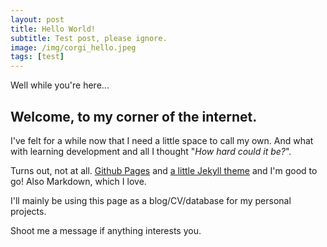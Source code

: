 ```yaml
---
layout: post
title: Hello World!
subtitle: Test post, please ignore.
image: /img/corgi_hello.jpeg
tags: [test]
---
```


Well while you're here...

## Welcome, to my corner of the internet.

I've felt for a while now that I need a little space to call my own. And what with learning development and all I thought "_How hard could it be?_". 

Turns out, not at all. [Github Pages](https://pages.github.com/) and [a little Jekyll theme](https://github.com/daattali/beautiful-jekyll) and I'm good to go! Also Markdown, which I love.

I'll mainly be using this page as a blog/CV/database for my personal projects.  

Shoot me a message if anything interests you.